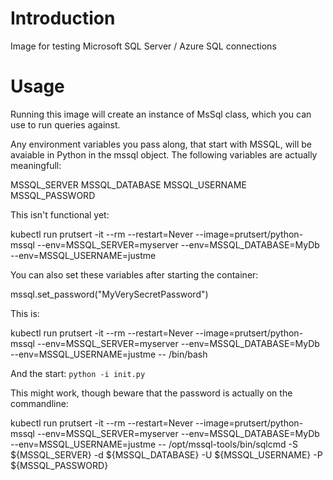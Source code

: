 # Introduction

Image for testing Microsoft SQL Server / Azure SQL connections


# Usage

Running this image will create an instance of MsSql class, which you can use to run queries against.

Any environment variables you pass along, that start with MSSQL, will be avaiable in Python in the mssql object. The following variables are actually meaningfull:

MSSQL_SERVER
MSSQL_DATABASE
MSSQL_USERNAME
MSSQL_PASSWORD

This isn't functional yet:

kubectl run prutsert -it --rm --restart=Never --image=prutsert/python-mssql --env=MSSQL_SERVER=myserver --env=MSSQL_DATABASE=MyDb  --env=MSSQL_USERNAME=justme

You can also set these variables after starting the container:

mssql.set_password("MyVerySecretPassword")



This is:

kubectl run prutsert -it --rm --restart=Never --image=prutsert/python-mssql --env=MSSQL_SERVER=myserver --env=MSSQL_DATABASE=MyDb  --env=MSSQL_USERNAME=justme -- /bin/bash

And the start: `python -i init.py`


This might work, though beware that the password is actually on the commandline:

kubectl run prutsert -it --rm --restart=Never --image=prutsert/python-mssql --env=MSSQL_SERVER=myserver --env=MSSQL_DATABASE=MyDb  --env=MSSQL_USERNAME=justme -- /opt/mssql-tools/bin/sqlcmd -S ${MSSQL_SERVER} -d ${MSSQL_DATABASE} -U ${MSSQL_USERNAME} -P ${MSSQL_PASSWORD}



